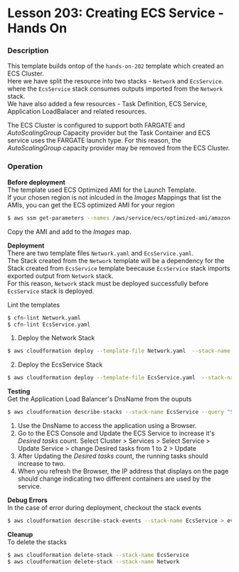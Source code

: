 # Lesson 203: Creating ECS Service - Hands On

### Description

This template builds ontop of the `hands-on-202` template which created an ECS Cluster.   
Here we have split the resource into two stacks - `Network` and `EcsService`. where the `EcsService` stack consumes outputs imported from the `Network` stack.  
We have also added a few resources - Task Definition, ECS Service, Application LoadBalacer and related resources.

The ECS Cluster is configured to support both FARGATE and _AutoScalingGroup_ Capacity provider but the Task Container and ECS service uses the FARGATE launch type. For this reason, the _AutoScalingGroup_ capacity provider may be removed from the ECS Cluster.

### Operation

**Before deployment**  
The template used ECS Optimized AMI for the Launch Template.  
If your chosen region is not inlcuded in the _Images_ Mappings that list the AMIs, you can get the ECS optimized AMI for your region

```bash
$ aws ssm get-parameters --names /aws/service/ecs/optimized-ami/amazon-linux-2/recommended
```

Copy the AMI and add to the _Images_ map.

**Deployment**  
There are two template files `Network.yaml` and `EcsService.yaml`.  
The Stack created from the `Network` template will be a dependency for the Stack created from `EcsService` template beecause `EcsService` stack imports exported output from `Network` stack.  
For this reason, `Network` stack must be deployed successfully before `EcsService` stack is deployed.

Lint the templates

```bash
$ cfn-lint Network.yaml
$ cfn-lint EcsService.yaml
```

1. Deploy the Network Stack

```bash
$ aws cloudformation deploy --template-file Network.yaml  --stack-name Network --capabilities CAPABILITY_NAMED_IAM
```

2. Deploy the EcsService Stack

```bash
$ aws cloudformation deploy --template-file EcsService.yaml  --stack-name EcsService --capabilities CAPABILITY_NAMED_IAM
```

**Testing**  
Get the Application Load Balancer's DnsName from the ouputs

```bash
$ aws cloudformation describe-stacks --stack-name EcsService --query "Stacks[0].Outputs" --no-cli-pager
```

1. Use the DnsName to access the application using a Browser.
2. Go to the ECS Console and Update the ECS Service to increase it's _Desired tasks_ count. Select Cluster > Services > Select Service > Update Service > change Desired tasks from 1 to 2 > Update
3. After Updating the _Desired tasks_ count, the running tasks should increase to two.
4. When you refresh the Browser, the IP address that displays on the page should change indicating two different containers are used by the service.

**Debug Errors**  
In the case of error during deployment, checkout the stack events

```bash
$ aws cloudformation describe-stack-events --stack-name EcsService > events.json
```

**Cleanup**  
To delete the stacks

```bash
$ aws cloudformation delete-stack --stack-name EcsService
$ aws cloudformation delete-stack --stack-name Network
```
